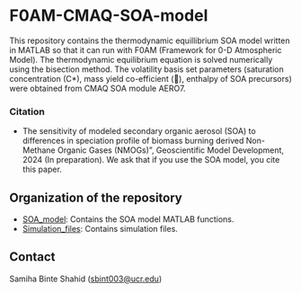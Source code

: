 # F0AM-CMAQ-SOA-model

This repository contains the thermodynamic equillibrium SOA model written in MATLAB so that it can run with F0AM (Framework for 0-D Atmospheric Model). The thermodynamic equilibrium equation is solved numerically using the bisection method. The volatility basis set parameters (saturation concentration (C*), mass yield co-efficient (), enthalpy of SOA precursors) were obtained from CMAQ SOA module AERO7.

### Citation
* The sensitivity of modeled secondary organic aerosol (SOA) to differences in speciation profile of biomass burning derived Non-Methane Organic Gases (NMOGs)”, Geoscientific Model Development, 2024 (In preparation). We ask that if you use the SOA model, you cite this paper.

## Organization of the repository

 * [SOA_model](SOA_model): Contains the SOA model MATLAB functions.
 * [Simulation_files](Simulation_files): Contains simulation files.
## Contact
Samiha Binte Shahid (sbint003@ucr.edu)